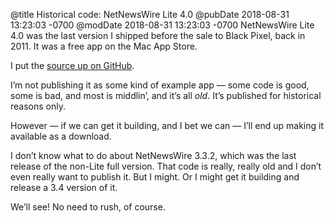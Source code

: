 @title Historical code: NetNewsWire Lite 4.0
@pubDate 2018-08-31 13:23:03 -0700
@modDate 2018-08-31 13:23:03 -0700
NetNewsWire Lite 4.0 was the last version I shipped before the sale to Black Pixel, back in 2011. It was a free app on the Mac App Store.

I put the [source up on GitHub](https://github.com/brentsimmons/NetNewsWireLite4).

I’m not publishing it as some kind of example app — some code is good, some is bad, and most is middlin’, and it’s all *old*. It’s published for historical reasons only.

However — if we can get it building, and I bet we can — I’ll end up making it available as a download.

I don’t know what to do about NetNewsWire 3.3.2, which was the last release of the non-Lite full version. That code is really, really old and I don’t even really want to publish it. But I might. Or I might get it building and release a 3.4 version of it.

We’ll see! No need to rush, of course.
